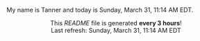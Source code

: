 My name is Tanner and today is Sunday, March 31, 11:14 AM EDT.

<p align="center">This <i>README</i> file is generated <b>every 3 hours</b>!</br>Last refresh: Sunday, March 31, 11:14 AM EDT<br /></p>
